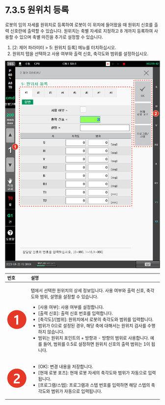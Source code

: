 # 7.3.5 원위치 등록

로봇의 임의 자세를 원위치로 등록하여 로봇이 이 위치에 들어왔을 때 원위치 신호를 출력 신호란에 출력할 수 있습니다. 원위치는 축별 자세로 지정하고 8 개까지 등록하여 사용할 수 있으며 축별 마진을 추가로 설정할 수 있습니다.

1. \[2: 제어 파라미터 &gt; 5: 원위치 등록\] 메뉴를 터치하십시오.
2. 원위치 탭을 선택하고 사용 여부와 출력 신호, 축각도와 범위를 설정하십시오.

![](../../.gitbook/assets/image%20%28124%29.png)

<table>
  <thead>
    <tr>
      <th style="text-align:left">&#xBC88;&#xD638;</th>
      <th style="text-align:left">&#xC124;&#xBA85;</th>
    </tr>
  </thead>
  <tbody>
    <tr>
      <td style="text-align:left">
        <img src="../../.gitbook/assets/c1.png" alt/>
      </td>
      <td style="text-align:left">
        <p>&#xD0ED;&#xC5D0;&#xC11C; &#xC120;&#xD0DD;&#xD55C; &#xC6D0;&#xC704;&#xCE58;&#xC758;
          &#xC0C1;&#xC138; &#xC815;&#xBCF4;&#xC785;&#xB2C8;&#xB2E4;. &#xC0AC;&#xC6A9;
          &#xC5EC;&#xBD80;&#xC640; &#xCD9C;&#xB825; &#xC2E0;&#xD638;, &#xCD95;&#xAC01;&#xB3C4;&#xC640;
          &#xBC94;&#xC704;, &#xC124;&#xBA85;&#xC744; &#xC124;&#xC815;&#xD560; &#xC218;
          &#xC788;&#xC2B5;&#xB2C8;&#xB2E4;.</p>
        <ul>
          <li>[&#xC0AC;&#xC6A9; &#xC5EC;&#xBD80;]: &#xC0AC;&#xC6A9; &#xC5EC;&#xBD80;&#xB97C;
            &#xC124;&#xC815;&#xD569;&#xB2C8;&#xB2E4;.</li>
          <li>[&#xCD9C;&#xB825; &#xC2E0;&#xD638;]: &#xCD9C;&#xB825; &#xC2E0;&#xD638;
            &#xBC88;&#xD638;&#xB97C; &#xC785;&#xB825;&#xD569;&#xB2C8;&#xB2E4;.</li>
          <li>[&#xCD95;&#xAC01;&#xB3C4;]/[&#xBC94;&#xC704;]: &#xC6D0;&#xC704;&#xCE58;&#xC5D0;&#xC11C;
            &#xB85C;&#xBD07;&#xC758; &#xCD95;&#xAC01;&#xB3C4;&#xC640; &#xBC94;&#xC704;&#xB97C;
            &#xC785;&#xB825;&#xD569;&#xB2C8;&#xB2E4;.</li>
          <li>&#xBC94;&#xC704;&#xAC00; 0&#xC73C;&#xB85C; &#xC124;&#xC815;&#xB41C; &#xACBD;&#xC6B0;,
            &#xD574;&#xB2F9; &#xCD95;&#xC5D0; &#xB300;&#xD574;&#xC11C;&#xB294; &#xC6D0;&#xC704;&#xCE58;
            &#xAC80;&#xC0AC;&#xB97C; &#xC218;&#xD589;&#xD558;&#xC9C0; &#xC54A;&#xC2B5;&#xB2C8;&#xB2E4;.</li>
          <li>&#xBC94;&#xC704;&#xB294; &#xC6D0;&#xC704;&#xCE58; &#xD3EC;&#xC778;&#xD2B8;&#xC758;
            + &#xBC29;&#xD5A5;&#xACFC; - &#xBC29;&#xD5A5;&#xC758; &#xBC94;&#xC704;&#xB85C;
            &#xC0AC;&#xC6A9;&#xD569;&#xB2C8;&#xB2E4;. &#xC608;&#xB97C; &#xB4E4;&#xC5B4;,
            &#xBC94;&#xC704;&#xB97C; 0.5&#xB85C; &#xC124;&#xC815;&#xD558;&#xBA74; &#xC6D0;&#xC704;&#xCE58;
            &#xC2E0;&#xD638;&#xC758; &#xCD9C;&#xB825; &#xBC94;&#xC704;&#xB294; 1&#xC774;
            &#xB429;&#xB2C8;&#xB2E4;.</li>
        </ul>
      </td>
    </tr>
    <tr>
      <td style="text-align:left">
        <img src="../../.gitbook/assets/c2.png" alt/>
      </td>
      <td style="text-align:left">
        <ul>
          <li>[OK]: &#xBCC0;&#xACBD; &#xB0B4;&#xC6A9;&#xC744; &#xC800;&#xC7A5;&#xD569;&#xB2C8;&#xB2E4;.</li>
          <li>[&#xD604;&#xC7AC; &#xB85C;&#xBD07; &#xD3EC;&#xC988;]: &#xD604;&#xC7AC;
            &#xB85C;&#xBD07; &#xC790;&#xC138;&#xC758; &#xCD95;&#xAC01;&#xB3C4;&#xC640;
            &#xBC94;&#xC704;&#xAC00; &#xC790;&#xB3D9;&#xC73C;&#xB85C; &#xC785;&#xB825;&#xB429;&#xB2C8;&#xB2E4;.</li>
          <li>[&#xD504;&#xB85C;&#xADF8;&#xB7A8;/&#xC2A4;&#xD15D;]: &#xD504;&#xB85C;&#xADF8;&#xB7A8;&#xACFC;
            &#xC2A4;&#xD15D; &#xBC88;&#xD638;&#xB97C; &#xC785;&#xB825;&#xD558;&#xBA74;
            &#xD574;&#xB2F9; &#xC2A4;&#xD15D;&#xC758; &#xCD95;&#xAC01;&#xB3C4;&#xC640;
            &#xBC94;&#xC704;&#xAC00; &#xC790;&#xB3D9;&#xC73C;&#xB85C; &#xC785;&#xB825;&#xB429;&#xB2C8;&#xB2E4;.</li>
        </ul>
      </td>
    </tr>
  </tbody>
</table>

